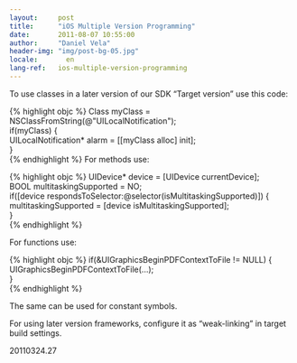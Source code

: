 ```yaml
---
layout:     post
title:      "iOS Multiple Version Programming"
date:       2011-08-07 10:55:00
author:     "Daniel Vela"
header-img: "img/post-bg-05.jpg"
locale:       en
lang-ref:   ios-multiple-version-programming
---
```


To use classes in a later version of our SDK “Target version” use this code:

{% highlight objc %}
Class myClass = NSClassFromString(@"UILocalNotification");  
if(myClass) {  
    UILocalNotification* alarm = [[myClass alloc] init];  
}  
{% endhighlight %}
For methods use:

{% highlight objc %}
UIDevice* device = [UIDevice currentDevice];  
BOOL multitaskingSupported = NO;  
if([device respondsToSelector:@selector(isMultitaskingSupported)]) {  
    multitaskingSupported = [device isMultitaskingSupported];  
}  
{% endhighlight %}

For functions use:

{% highlight objc %}
 if(&UIGraphicsBeginPDFContextToFile != NULL) {  
      UIGraphicsBeginPDFContextToFile(...);  
 }  
 {% endhighlight %}
 
The same can be used for constant symbols.

For using later version frameworks, configure it as “weak-linking” in target build settings.

20110324.27

